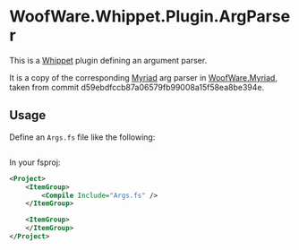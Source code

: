 # WoofWare.Whippet.Plugin.ArgParser

This is a [Whippet](https://github.com/Smaug123/WoofWare.Whippet) plugin defining an argument parser.

It is a copy of the corresponding [Myriad](https://github.com/MoiraeSoftware/myriad) arg parser in [WoofWare.Myriad](https://github.com/Smaug123/WoofWare.Myriad), taken from commit d59ebdfccb87a06579fb99008a15f58ea8be394e.

## Usage

Define an `Args.fs` file like the following:

```fsharp
```

In your fsproj:

```xml
<Project>
    <ItemGroup>
        <Compile Include="Args.fs" />
    </ItemGroup>

    <ItemGroup>
    </ItemGroup>
</Project>
```
